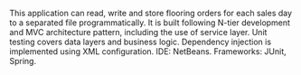 This application can read, write and store flooring orders for each sales day to a separated file programmatically. It is built following N-tier development and MVC architecture pattern, including the use of service layer. Unit testing covers data layers and business logic. Dependency injection is implemented using XML configuration. IDE: NetBeans. Frameworks: JUnit, Spring.
